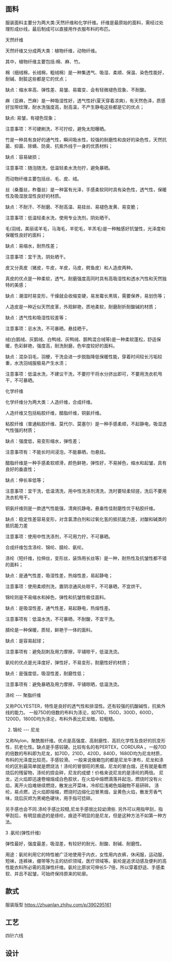 ## 面料

服装面料主要分为两大类:天然纤维和化学纤维。纤维是最原始的面料，需经过处理形成纱线，最后制成可以直接用作衣服布料的布匹。

天然纤维



天然纤维又分成两大类：植物纤维，动物纤维。

其中，植物纤维主要包括:棉、麻、竹。

棉（细绒棉，长绒棉，粗绒棉）是一种集透气、吸湿、柔顺、保温、染色性能好，耐碱、耐脏这些都是它的优点；

缺点：缩水率高、弹性差、易皱、易霉变、会有轻微褪色现象、不耐酸。

麻（亚麻，苎麻）是一种吸湿性好，透气性好(夏天穿着凉爽)，有天然色泽，质感好加带纹理，耐水洗强度高，耐高温，不产生静电这些都是它的优点；

缺点: 易皱，有褪色现象；

注意事项：不可硬刷洗，不可拧绞，避免太阳曝晒。

竹是一种具有良好的通气性，瞬间吸水性，较强的耐磨性和良好的染色性，天然抗菌、抑菌、除螨、防臭、抗紫外线于一身的优质材料；

缺点：容易破损；

注意事项：随泡随洗，低温轻柔水洗勿拧，避免暴晒。

而动物纤维主要包括丝、毛、皮、绒。

丝（桑蚕丝，柞蚕丝）是一种富有光泽，手感柔软同时具有染色性，透气性，保暖性及吸湿放湿性良好的材质。

缺点：不耐汗、不耐磨、不耐高温、易挂丝、易褪色发黄、易变脆；

注意事项：低温轻柔水洗，使用专业洗剂，阴处晒干。

毛(羽绒，美丽诺羊毛，马海毛，羊驼毛，羊羔毛)是一种触感好抗皱性，光泽度和保暖性良好的面料；

缺点：易缩水，耐热性差；

注意事项：宜干洗，阴处晒干。

皮又分真皮（猪皮，牛皮，羊皮，马皮，鳄鱼皮）和人造皮两种。

真皮的优点是一种柔软，透气，耐磨强度高同时具有高吸湿性和透水汽性和天然独特的美感；

缺点：潮湿时易变形，干燥就会收缩变硬，易发霉长黑斑，需要保养，易划伤等；

人造皮是一种近似天然皮革，外观鲜艳，质地柔软，耐磨耐折耐酸碱的材质；

缺点：透气性和吸湿性较差等；

注意事项：忌水洗，不可暴晒，悬挂晒干。

绒(白鹅绒、灰鹅绒、白鸭绒、灰鸭绒、鹅鸭混合绒等)是一种柔软蓬松，舒适保暖，色彩鲜艳，强度高，耐洗耐磨，色牢度较好的面料。

缺点：混杂羽毛，羽梗，干洗会进一步脱脂降低保暖性能，穿着时间较长污垢较重，水洗羽绒服极易产生水渍；

注意事项：低温水洗，不建议干洗，不要拧干将水分挤出即可，不要用洗衣机甩干，不可暴晒。



化学纤维



化学纤维分为两大类：人造纤维，合成纤维。

人造纤维又包括粘胶纤维，醋脂纤维，铜氨纤维。

粘胶纤维（普通粘胶纤维、莫代尔、莫塞尔）是一种手感柔顺，不起静电，吸湿透气性强的材质；

缺点：强度低，易变形缩水，弹性差；

注意事项有：不能长时间浸泡，不能暴晒，勿悬挂。



醋脂纤维是一种手感柔软顺滑，颜色鲜艳，弹性好，不易掉色，缩水和起皱，具有良好的垂直性；

缺点：伸长率低等；

注意事项：宜干洗，低温清洗，用中性洗涤剂清洗，洗时要轻柔轻搓，洗后不要用洗衣机甩干。



铜氨纤维则是一款透气性能强，清爽抗静电，悬垂性佳耐磨性优于粘胶纤维。

缺点：稳定性差容易变形，对含氯漂白剂和过氧化氢的抵抗能力差，对酸和碱类的抵抗能力差

注意事项：使用中性洗涤剂，不可用力拧，不可暴晒。


合成纤维包含涤纶、锦纶、腈纶、氨纶。

涤纶（短纤维，拉伸丝，变形丝，装饰用长丝等）是一种，耐热性及抗皱性都不错的面料；

缺点：是通气性差，吸湿性差，热熔性差，易起静电；

注意事项：使用柔顺剂洗，置阴凉通风处晾干，不可暴晒，不宜烘干。



锦纶则是不易缩水和掉色，弹性和抗皱性极佳面料。

缺点：是吸湿性差，通气性差，易起静电，热熔性差。

注意事项有：低温水洗，不可暴晒，不耐酸，不宜干洗。



腈纶是一种保暖，质轻，鲜艳于一体的面料。

缺点：是容易起球；

注意事项有：避免刮刺及用力摩擦，平铺晾干，低温洗烫。



氨纶的优点是光泽度好，弹性好，不易变形，耐磨性好的材质；

缺点：是强度低，吸湿性差，耐磨性低；

注意事项有：避免暴晒及用力摩擦，平铺晾晒，低温洗烫。


涤纶 --- 聚脂纤维

又称POLYESTER，特性是良好的透气性和排湿性。还有较强的抗酸碱性，抗紫外线的能力。 一般75D的倍数的布料为涤沦，如75D，150D，300D，600D，1200D，1800D均为涤沦，布料外表比尼龙暗，较粗糙。

2. 锦纶 --- 尼龙

又称Nylon，聚酰胺纤维。优点是高强度、高耐磨性、高抗化学性及良好的抗变形性，抗老化性。缺点是手感较硬。比较有名的有PERTEX，CORDURA 。一般70D 的倍数的布料即为尼龙，如70D，210D，420D，840D，1680D均为尼龙材质，布料的光泽度比较亮，手感较滑。 一般来说做箱包的都是尼龙牛津布，尼龙和涤纶的区别最简单就是燃烧法！涤纶的冒很旺的黑烟，尼龙的冒白烟，还有就是看燃烧后的残留物，涤纶的捏会碎，尼龙的成塑！价格来说尼龙的是涤纶的两倍。 尼龙，近火焰即迅速卷缩熔成白色胶状，在火焰中熔燃滴落并起泡，燃烧时没有火焰，离开火焰难继续燃烧，散发出芹菜味，冷却后浅褐色熔融物不易研碎。 涤纶，易点燃，近火焰即熔缩，燃烧时边熔化边冒黑烟，呈黄色火焰，散发芳香气味，烧后灰烬为黑褐色硬块，用手指可捻碎。

另手感也会不同.涤纶手感比较糙,尼龙手感很比较幼滑些. 另外可以用指甲刮，指甲刮后，有明显痕迹的是绦纶，痕迹不明显的是尼龙，但是这种方法不如第一种方法。 

3 .氨纶(弹性纤维)

弹性最好，强度最差，吸湿差，有较好的耐光、耐酸、耐碱、耐磨性。



用途：氨纶利用它的特性被广泛地使用于内衣，女性用内衣裤，休闲服，运动服，短袜，连裤袜，绷带等为主的纺织领域，医疗领域等。氨纶是追求动感及便利的高性能衣料所必需的高弹性纤维。氨纶比原状可伸长5-7倍，所以穿着舒适、手感柔软、并且不起皱，可始终保持原来的轮廓。

## 款式

服装版型 https://zhuanlan.zhihu.com/p/390295161

## 工艺

四针六线

## 设计